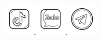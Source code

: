 <div style="display: inline-block; text-align: center;">
    <a href="https://tiktok.com/@mhqb365" target="_blank">
        <img src="img/tiktok.png" />
    </a>
    <a href="https://zalo.me/0987718868" target="_blank">
        <img src="img/zalo.png" />
    </a>
    <a href="https://t.me/mhqb365" target="_blank">
        <img src="img/telegram.png" />
    </a>
</div>
